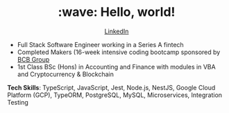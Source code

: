 <h1 align="center"> :wave: Hello, world! </h1>

<div align="center">
  
[LinkedIn](https://www.linkedin.com/in/kateusacova/) 

</div>

- Full Stack Software Engineer working in a Series A fintech
- Completed Makers (16-week intensive coding bootcamp sponsored by [BCB Group](https://www.bcbgroup.com/)
- 1st Class BSc (Hons) in Accounting and Finance with modules in VBA and Cryptocurrency & Blockchain

**Tech Skills**: TypeScript, JavaScript, Jest, Node.js, NestJS, Google Cloud Platform (GCP), TypeORM, PostgreSQL, MySQL, Microservices, Integration Testing
